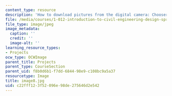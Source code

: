 ```yaml
---
content_type: resource
description: 'How to download pictures from the digital camera: Chooser'
file: /media/courses/1-012-introduction-to-civil-engineering-design-spring-2002/c22fff123f52096e98de275646d2e542_image8.jpg
file_type: image/jpeg
image_metadata:
  caption: ''
  credit: ''
  image-alt: ''
learning_resource_types:
- Projects
ocw_type: OCWImage
parent_title: Projects
parent_type: CourseSection
parent_uid: f8b0d6b1-f7dd-6844-98e9-c108bc9a5a37
resourcetype: Image
title: image8.jpg
uid: c22fff12-3f52-096e-98de-275646d2e542
---
```


